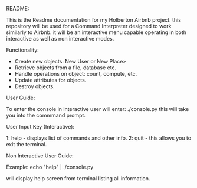README:

This is the Readme documentation for my Holberton Airbnb project.
this repository will be used for a Command Interpreter designed to 
work similarly to Airbnb. it will be an interactive menu capable 
operating in both interactive as well as non interactive modes.

Functionality:

* Create new objects: New User or New Place>
* Retrieve objects from a file, database etc.
* Handle operations on object: count, compute, etc.
* Update attributes for objects.
* Destroy objects.

User Guide:

To enter the console in interactive user will enter: ./console.py
this will take you into the commmand prompt.

User Input Key (Interactive):

1: help - displays list of commands and other info.
2: quit - this allows you to exit the terminal.

Non Interactive User Guide:

Example: echo "help" | ./console.py

will display help screen from terminal listing all information.

